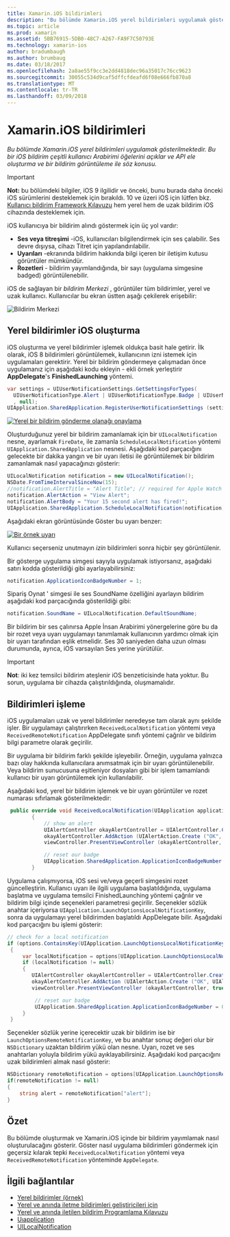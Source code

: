 ```yaml
---
title: Xamarin.iOS bildirimleri
description: "Bu bölümde Xamarin.iOS yerel bildirimleri uygulamak gösterilmektedir. Bu bir iOS bildirim çeşitli kullanıcı Arabirimi öğelerini açıklar ve API ele oluşturma ve bir bildirim görüntüleme ile söz konusu."
ms.topic: article
ms.prod: xamarin
ms.assetid: 5BB76915-5DB0-48C7-A267-FA9F7C50793E
ms.technology: xamarin-ios
author: bradumbaugh
ms.author: brumbaug
ms.date: 03/18/2017
ms.openlocfilehash: 2a8ae55f9cc3e2dd4818dec96a35017c76cc9623
ms.sourcegitcommit: 30055c534d9caf5dffcfdeafd6f08e666fb870a8
ms.translationtype: MT
ms.contentlocale: tr-TR
ms.lasthandoff: 03/09/2018
---
```

# <a name="notifications-in-xamarinios"></a>Xamarin.iOS bildirimleri

_Bu bölümde Xamarin.iOS yerel bildirimleri uygulamak gösterilmektedir. Bu bir iOS bildirim çeşitli kullanıcı Arabirimi öğelerini açıklar ve API ele oluşturma ve bir bildirim görüntüleme ile söz konusu._

> [!IMPORTANT]
> **Not:** bu bölümdeki bilgiler, iOS 9 ilgilidir ve önceki, bunu burada daha önceki iOS sürümlerini desteklemek için bırakıldı. 10 ve üzeri iOS için lütfen bkz. [Kullanıcı bildirim Framework Kılavuzu](~/ios/platform/user-notifications/index.md) hem yerel hem de uzak bildirim iOS cihazında desteklemek için.

iOS kullanıcıya bir bildirim alındı göstermek için üç yol vardır:

-  **Ses veya titreşimi** -iOS, kullanıcıları bilgilendirmek için ses çalabilir. Ses devre dışıysa, cihazı Titret için yapılandırılabilir.
-  **Uyarıları** -ekranında bildirim hakkında bilgi içeren bir iletişim kutusu görüntüler mümkündür.
-  **Rozetleri** - bildirim yayımlandığında, bir sayı (uygulama simgesine badged) görüntülenebilir.


iOS de sağlayan bir *bildirim Merkezi* , görüntüler tüm bildirimler, yerel ve uzak kullanıcı. Kullanıcılar bu ekran üstten aşağı çekilerek erişebilir:

 ![](local-notifications-in-ios-images/image13.png "Bildirim Merkezi")

## <a name="creating-local-notifications-in-ios"></a>Yerel bildirimler iOS oluşturma

iOS oluşturma ve yerel bildirimler işlemek oldukça basit hale getirir.
İlk olarak, iOS 8 bildirimleri görüntülemek, kullanıcının izni istemek için uygulamaları gerektirir. Yerel bir bildirim göndermeye çalışmadan önce uygulamanız için aşağıdaki kodu ekleyin - ekli örnek yerleştirir **AppDelegate**'s **FinishedLaunching** yöntemi.

```csharp
var settings = UIUserNotificationSettings.GetSettingsForTypes(
  UIUserNotificationType.Alert | UIUserNotificationType.Badge | UIUserNotificationType.Sound
  , null);
UIApplication.SharedApplication.RegisterUserNotificationSettings (settings);
```

  [![](local-notifications-in-ios-images/image0-sml.png "Yerel bir bildirim gönderme olanağı onaylama")](local-notifications-in-ios-images/image0.png#lightbox)

Oluşturduğunuz yerel bir bildirim zamanlamak için bir `UILocalNotification` nesne, ayarlamak `FireDate`, ile zamanla `ScheduleLocalNotification` yöntemi `UIApplication.SharedApplication` nesnesi. Aşağıdaki kod parçacığını gelecekte bir dakika yangın ve bir uyarı iletisi ile görüntülemek bir bildirim zamanlamak nasıl yapacağınızı gösterir:

```csharp
UILocalNotification notification = new UILocalNotification();
NSDate.FromTimeIntervalSinceNow(15);
//notification.AlertTitle = "Alert Title"; // required for Apple Watch notifications
notification.AlertAction = "View Alert";
notification.AlertBody = "Your 15 second alert has fired!";
UIApplication.SharedApplication.ScheduleLocalNotification(notification);
```

Aşağıdaki ekran görüntüsünde Göster bu uyarı benzer:

  [![](local-notifications-in-ios-images/image2-sml.png "Bir örnek uyarı")](local-notifications-in-ios-images/image2.png#lightbox)

Kullanıcı seçerseniz unutmayın *izin* bildirimleri sonra hiçbir şey görüntülenir.

Bir gösterge uygulama simgesi sayıyla uygulamak istiyorsanız, aşağıdaki satırı kodda gösterildiği gibi ayarlayabilirsiniz:

```csharp
notification.ApplicationIconBadgeNumber = 1;
```

Sipariş Oynat ' simgesi ile ses SoundName özelliğini ayarlayın bildirim aşağıdaki kod parçacığında gösterildiği gibi:

```csharp
notification.SoundName = UILocalNotification.DefaultSoundName;
```

Bir bildirim bir ses çalınırsa Apple İnsan Arabirimi yönergelerine göre bu da bir rozet veya uyarı uygulamayı tanımlamak kullanıcının yardımcı olmak için bir uyarı tarafından eşlik etmelidir. Ses 30 saniyeden daha uzun olması durumunda, ayrıca, iOS varsayılan Ses yerine yürütülür.

> [!IMPORTANT]
> **Not**: iki kez temsilci bildirim ateşlenir iOS benzeticisinde hata yoktur. Bu sorun, uygulama bir cihazda çalıştırıldığında, oluşmamalıdır.

## <a name="handling-notifications"></a>Bildirimleri işleme

iOS uygulamaları uzak ve yerel bildirimler neredeyse tam olarak aynı şekilde işler. Bir uygulamayı çalıştırırken `ReceivedLocalNotification` yöntemi veya `ReceivedRemoteNotification` AppDelegate sınıfı yöntemi çağrılır ve bildirim bilgi parametre olarak geçirilir.

Bir uygulama bir bildirim farklı şekilde işleyebilir. Örneğin, uygulama yalnızca bazı olay hakkında kullanıcılara anımsatmak için bir uyarı görüntülenebilir. Veya bildirim sunucusuna eşitleniyor dosyaları gibi bir işlem tamamlandı kullanıcı bir uyarı görüntülemek için kullanılabilir.

Aşağıdaki kod, yerel bir bildirim işlemek ve bir uyarı görüntüler ve rozet numarası sıfırlamak gösterilmektedir:

```csharp
 public override void ReceivedLocalNotification(UIApplication application, UILocalNotification notification)
        {
            // show an alert
            UIAlertController okayAlertController = UIAlertController.Create (notification.AlertAction, notification.AlertBody, UIAlertControllerStyle.Alert);
            okayAlertController.AddAction (UIAlertAction.Create ("OK", UIAlertActionStyle.Default, null));
            viewController.PresentViewController (okayAlertController, true, null);

            // reset our badge
            UIApplication.SharedApplication.ApplicationIconBadgeNumber = 0;
        }
```

Uygulama çalışmıyorsa, iOS sesi ve/veya geçerli simgesini rozet güncelleştirin. Kullanıcı uyarı ile ilgili uygulama başlatıldığında, uygulama başlatma ve uygulama temsilci FinishedLaunching yöntemi çağrılır ve bildirim bilgi içinde seçenekleri parametresi geçirilir. Seçenekler sözlük anahtar içeriyorsa `UIApplication.LaunchOptionsLocalNotificationKey`, sonra da uygulamayı yerel bildirimden başlatıldı AppDelegate bilir. Aşağıdaki kod parçacığını bu işlemi gösterir:

```csharp
// check for a local notification
if (options.ContainsKey(UIApplication.LaunchOptionsLocalNotificationKey))
 {
     var localNotification = options[UIApplication.LaunchOptionsLocalNotificationKey] as UILocalNotification;
     if (localNotification != null)
     {
        UIAlertController okayAlertController = UIAlertController.Create (localNotification.AlertAction, localNotification.AlertBody, UIAlertControllerStyle.Alert);
        okayAlertController.AddAction (UIAlertAction.Create ("OK", UIAlertActionStyle.Default, null));
        viewController.PresentViewController (okayAlertController, true, null);

         // reset our badge
         UIApplication.SharedApplication.ApplicationIconBadgeNumber = 0;
     }
 }
```

Seçenekler sözlük yerine içerecektir uzak bir bildirim ise bir `LaunchOptionsRemoteNotificationKey`, ve bu anahtar sonuç değeri olur bir `NSDictionary` uzaktan bildirim yükü olan nesne. Uyarı, rozet ve ses anahtarları yoluyla bildirim yükü ayıklayabilirsiniz. Aşağıdaki kod parçacığını uzak bildirimleri almak nasıl gösterir:

```csharp
NSDictionary remoteNotification = options[UIApplication.LaunchOptionsRemoteNotificationKey];
if(remoteNotification != null)
{
    string alert = remoteNotification["alert"];
}
```

## <a name="summary"></a>Özet

Bu bölümde oluşturmak ve Xamarin.iOS içinde bir bildirim yayımlamak nasıl oluşturulacağını gösterir. Göster nasıl uygulama bildirimleri göndermek için geçersiz kılarak tepki `ReceivedLocalNotification` yöntemi veya `ReceivedRemoteNotification` yönteminde `AppDelegate`.


## <a name="related-links"></a>İlgili bağlantılar

- [Yerel bildirimler (örnek)](https://developer.xamarin.com/samples/monotouch/LocalNotifications)
- [Yerel ve anında iletme bildirimleri geliştiricileri için](https://developer.apple.com/notifications/)
- [Yerel ve anında iletilen bildirim Programlama Kılavuzu](https://developer.apple.com/library/prerelease/content/documentation/NetworkingInternet/Conceptual/RemoteNotificationsPG/)
- [Uıapplication](http://iosapi.xamarin.com/?link=T%3aMonoTouch.UIKit.UIApplication)
- [UILocalNotification](http://iosapi.xamarin.com/?link=T%3aMonoTouch.UIKit.UILocalNotification)
